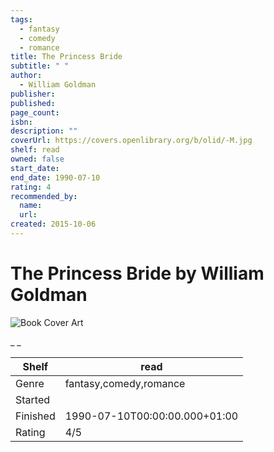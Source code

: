 ```yaml
---
tags:
  - fantasy
  - comedy
  - romance
title: The Princess Bride
subtitle: " "
author:
  - William Goldman
publisher:
published:
page_count:
isbn:
description: ""
coverUrl: https://covers.openlibrary.org/b/olid/-M.jpg
shelf: read
owned: false
start_date:
end_date: 1990-07-10
rating: 4
recommended_by:
  name:
  url:
created: 2015-10-06
---
```


# The Princess Bride by William Goldman

![Book Cover Art](https://covers.openlibrary.org/b/olid/-M.jpg)

_ _

| Shelf | read |
| --- | --- |
| Genre | fantasy,comedy,romance |
| Started |  |
| Finished | 1990-07-10T00:00:00.000+01:00 |
| Rating | 4/5 |

